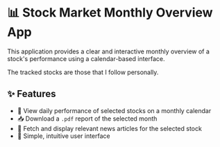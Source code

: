 # 📊 Stock Market Monthly Overview App

This application provides a clear and interactive monthly overview of a stock's performance using a calendar-based interface.

The tracked stocks are those that I follow personally.
## ✨ Features

- 📅 View daily performance of selected stocks on a monthly calendar  
- 📥 Download a `.pdf` report of the selected month  
- 📰 Fetch and display relevant news articles for the selected stock  
- 🔎 Simple, intuitive user interface 
